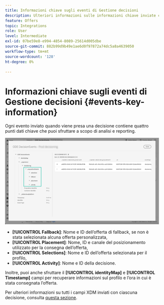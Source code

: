 ```yaml
---
title: Informazioni chiave sugli eventi di Gestione decisioni
description: Ulteriori informazioni sulle informazioni chiave inviate con ogni evento di gestione delle decisioni.
feature: Offers
topic: Integrations
role: User
level: Intermediate
exl-id: 07be59e8-e994-4854-8089-25614d005dbe
source-git-commit: 882b99d9b49e1ae6d0f97872a74dc5a8a4639050
workflow-type: tm+mt
source-wordcount: '128'
ht-degree: 0%

---
```


# Informazioni chiave sugli eventi di Gestione decisioni {#events-key-information}

Ogni evento inviato quando viene presa una decisione contiene quattro punti dati chiave che puoi sfruttare a scopo di analisi e reporting.

![](../assets/events-dataset-preview.png)

* **[!UICONTROL Fallback]**: Nome e ID dell’offerta di fallback, se non è stata selezionata alcuna offerta personalizzata,
* **[!UICONTROL Placement]**: Nome, ID e canale del posizionamento utilizzato per la consegna dell’offerta,
* **[!UICONTROL Selections]**: Nome e ID dell’offerta selezionata per il profilo,
* **[!UICONTROL Activity]**: Nome e ID della decisione.

Inoltre, puoi anche sfruttare il **[!UICONTROL identityMap]** e **[!UICONTROL Timestamp]** campi per recuperare informazioni sul profilo e l’ora in cui è stata consegnata l’offerta.

Per ulteriori informazioni su tutti i campi XDM inviati con ciascuna decisione, consulta [questa sezione](xdm-fields.md).
